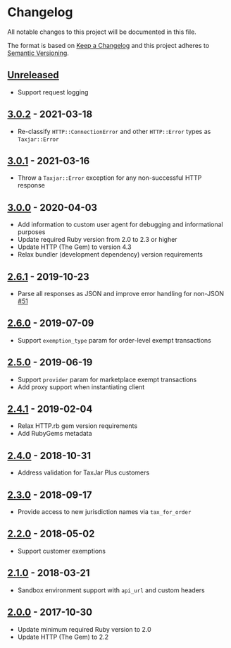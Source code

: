 # Changelog

All notable changes to this project will be documented in this file.

The format is based on [Keep a Changelog](http://keepachangelog.com/en/1.0.0/)
and this project adheres to [Semantic Versioning](http://semver.org/spec/v2.0.0.html).

## [Unreleased]

- Support request logging

## [3.0.2] - 2021-03-18
- Re-classify `HTTP::ConnectionError` and other `HTTP::Error` types as `Taxjar::Error`

## [3.0.1] - 2021-03-16
- Throw a `Taxjar::Error` exception for any non-successful HTTP response

## [3.0.0] - 2020-04-03
- Add information to custom user agent for debugging and informational purposes
- Update required Ruby version from 2.0 to 2.3 or higher
- Update HTTP (The Gem) to version 4.3
- Relax bundler (development dependency) version requirements

## [2.6.1] - 2019-10-23
- Parse all responses as JSON and improve error handling for non-JSON [#51](https://github.com/taxjar/taxjar-ruby/pull/51)

## [2.6.0] - 2019-07-09
- Support `exemption_type` param for order-level exempt transactions

## [2.5.0] - 2019-06-19
- Support `provider` param for marketplace exempt transactions
- Add proxy support when instantiating client

## [2.4.1] - 2019-02-04
- Relax HTTP.rb gem version requirements
- Add RubyGems metadata

## [2.4.0] - 2018-10-31
- Address validation for TaxJar Plus customers

## [2.3.0] - 2018-09-17
- Provide access to new jurisdiction names via `tax_for_order`

## [2.2.0] - 2018-05-02
- Support customer exemptions

## [2.1.0] - 2018-03-21
- Sandbox environment support with `api_url` and custom headers

## [2.0.0] - 2017-10-30
- Update minimum required Ruby version to 2.0
- Update HTTP (The Gem) to 2.2

[Unreleased]: https://github.com/taxjar/taxjar-ruby/compare/v3.0.2...HEAD
[3.0.2]: https://github.com/taxjar/taxjar-ruby/compare/v3.0.1...v3.0.2
[3.0.1]: https://github.com/taxjar/taxjar-ruby/compare/v3.0.0...v3.0.1
[3.0.0]: https://github.com/taxjar/taxjar-ruby/compare/v2.6.1...v3.0.0
[2.6.1]: https://github.com/taxjar/taxjar-ruby/compare/v2.6.0...v2.6.1
[2.6.0]: https://github.com/taxjar/taxjar-ruby/compare/v2.5.0...v2.6.0
[2.5.0]: https://github.com/taxjar/taxjar-ruby/compare/v2.4.1...v2.5.0
[2.4.1]: https://github.com/taxjar/taxjar-ruby/compare/v2.4.0...v2.4.1
[2.4.0]: https://github.com/taxjar/taxjar-ruby/compare/v2.3.0...v2.4.0
[2.3.0]: https://github.com/taxjar/taxjar-ruby/compare/v2.2.0...v2.3.0
[2.2.0]: https://github.com/taxjar/taxjar-ruby/compare/v2.1.0...v2.2.0
[2.1.0]: https://github.com/taxjar/taxjar-ruby/compare/v2.0.0...v2.1.0
[2.0.0]: https://github.com/taxjar/taxjar-ruby/compare/v1.7.1...v2.0.0
